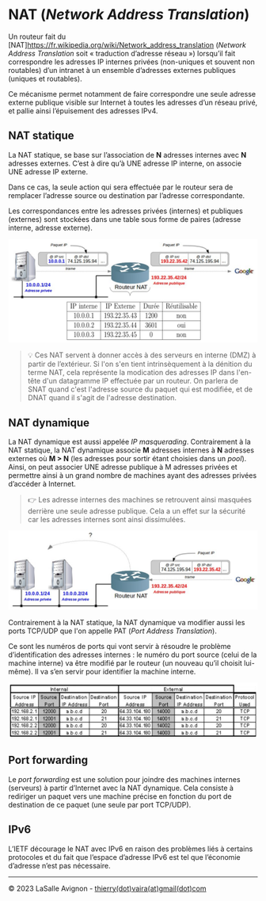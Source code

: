 # NAT (_Network Address Translation_)

Un routeur fait du [NAT]https://fr.wikipedia.org/wiki/Network_address_translation (_Network Address Translation_ soit « traduction d’adresse réseau ») lorsqu’il fait correspondre les adresses IP internes privées (non-uniques et souvent non routables) d’un intranet à un ensemble d’adresses externes publiques (uniques et routables).

Ce mécanisme permet notamment de faire correspondre une seule adresse externe publique visible sur Internet à toutes les adresses d’un réseau privé, et pallie ainsi l’épuisement des adresses IPv4.

## NAT statique

La NAT statique, se base sur l’association de **N** adresses internes avec **N** adresses externes. C’est à dire qu’à UNE adresse IP interne, on associe UNE adresse IP externe.

Dans ce cas, la seule action qui sera effectuée par le routeur sera de remplacer l’adresse source ou destination par l’adresse correspondante.

Les correspondances entre les adresses privées (internes) et publiques (externes) sont stockées dans une table sous forme de paires (adresse interne, adresse externe).

![](../images/nat-statique.png)

> :bulb: Ces NAT servent à donner accès à des serveurs en interne (DMZ) à partir de l’extérieur. Si l'on s'en tient intrinsèquement à la dénition du terme NAT, cela représente la modication des adresses IP dans l'en-tête d'un datagramme IP effectuée par un routeur. On parlera de SNAT quand c'est l'adresse source du paquet qui est modifiée, et de DNAT quand il s'agit de l'adresse destination.

## NAT dynamique

La NAT dynamique est aussi appelée _IP masquerading_. Contrairement à la NAT statique, la  NAT dynamique associe **M** adresses internes à **N** adresses externes où **M > N** (les adresses pour sortir étant choisies dans un _pool_). Ainsi, on peut associer UNE adresse publique à M adresses privées et permettre ainsi à un grand nombre de machines ayant des adresses privées d’accéder à Internet.

> :point_right: Les adresse internes des machines se retrouvent ainsi masquées derrière une seule adresse publique. Cela a un effet sur la sécurité car les adresses internes sont ainsi dissimulées.

![](../images/nat-dynamique.png)

Contrairement à la NAT statique, la NAT dynamique va modifier aussi les ports TCP/UDP que l'on appelle PAT (_Port Address Translation_).

Ce sont les numéros de ports qui vont servir à résoudre le problème d’identification des adresses internes : le numéro du port source (celui de la machine interne) va être modifié par le routeur (un nouveau qu’il choisit lui-même). Il va s’en servir pour identifier la machine interne.

![](../images/nat-table.png)

## Port forwarding

Le _port forwarding_ est une solution pour joindre des machines internes (serveurs) à partir d’Internet avec la NAT dynamique. Cela consiste à rediriger un paquet vers une machine précise en fonction du port de destination de ce paquet (une seule par port TCP/UDP).

## IPv6

L’IETF décourage le NAT avec IPv6 en raison des problèmes liés à certains protocoles et du fait que l’espace d’adresse IPv6 est tel que l’économie d’adresse n’est pas nécessaire.

---
©️ 2023 LaSalle Avignon - [thierry(dot)vaira(at)gmail(dot)com](thierry.vaira@gmail.com)
